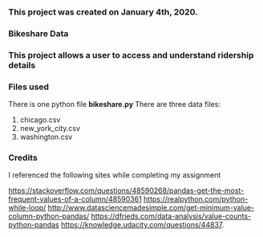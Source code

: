 ### This project was created on January 4th, 2020.

### Bikeshare Data

### This project allows a user to access and understand ridership details

### Files used
There is one python file **bikeshare.py**
There are three data files:
1. chicago.csv
2. new_york_city.csv
3. washington.csv

### Credits
I referenced the following sites while completing my assignment

https://stackoverflow.com/questions/48590268/pandas-get-the-most-frequent-values-of-a-column/48590361
https://realpython.com/python-while-loop/
http://www.datasciencemadesimple.com/get-minimum-value-column-python-pandas/
https://dfrieds.com/data-analysis/value-counts-python-pandas
https://knowledge.udacity.com/questions/44837.
